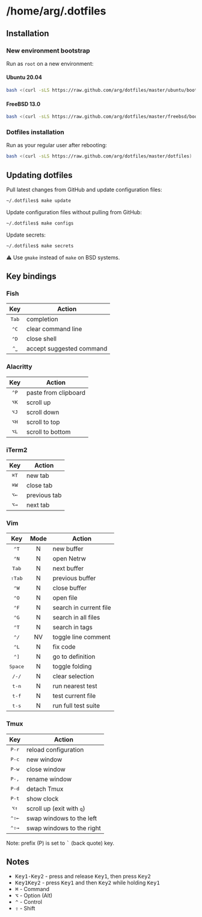 # /home/arg/.dotfiles

## Installation

### New environment bootstrap

Run as `root` on a new environment:

#### Ubuntu 20.04

```bash
bash <(curl -sLS https://raw.github.com/arg/dotfiles/master/ubuntu/bootstrap)
```

#### FreeBSD 13.0

```bash
bash <(curl -sLS https://raw.github.com/arg/dotfiles/master/freebsd/bootstrap)
```

### Dotfiles installation

Run as your regular user after rebooting:

```bash
bash <(curl -sLS https://raw.github.com/arg/dotfiles/master/dotfiles)
```

## Updating dotfiles

Pull latest changes from GitHub and update configuration files:

```bash
~/.dotfiles$ make update
```

Update configuration files without pulling from GitHub:

```bash
~/.dotfiles$ make configs
```

Update secrets:

```bash
~/.dotfiles$ make secrets
```

:warning: Use `gmake` instead of `make` on BSD systems.

## Key bindings

### Fish

| Key            | Action                   |
|:--------------:|--------------------------|
| <kbd>Tab</kbd> | completion               |
| <kbd>⌃C</kbd>  | clear command line       |
| <kbd>⌃D</kbd>  | close shell              |
| <kbd>⌃⎵</kbd>  | accept suggested command |

### Alacritty

| Key           | Action               |
|:-------------:|----------------------|
| <kbd>⌃P</kbd> | paste from clipboard |
| <kbd>⌥K</kbd> | scroll up            |
| <kbd>⌥J</kbd> | scroll down          |
| <kbd>⌥H</kbd> | scroll to top        |
| <kbd>⌥L</kbd> | scroll to bottom     |


### iTerm2

| Key           | Action                  |
|:-------------:|-------------------------|
| <kbd>⌘T</kbd> | new tab                 |
| <kbd>⌘W</kbd> | close tab               |
| <kbd>⌥←</kbd> | previous tab            |
| <kbd>⌥→</kbd> | next tab                |

### Vim

| Key               | Mode | Action                 |
|:-----------------:|:----:|------------------------|
| <kbd>⌃T</kbd>     | N    | new buffer             |
| <kbd>⌃N</kbd>     | N    | open Netrw             |
| <kbd>Tab</kbd>    | N    | next buffer            |
| <kbd>⇧Tab</kbd>   | N    | previous buffer        |
| <kbd>⌃W</kbd>     | N    | close buffer           |
| <kbd>⌃O</kbd>     | N    | open file              |
| <kbd>⌃F</kbd>     | N    | search in current file |
| <kbd>⌃G</kbd>     | N    | search in all files    |
| <kbd>⌃T</kbd>     | N    | search in tags         |
| <kbd>⌃/</kbd>     | NV   | toggle line comment    |
| <kbd>⌃L</kbd>     | N    | fix code               |
| <kbd>⌃]</kbd>     | N    | go to definition       |
| <kbd>Space</kbd>  | N    | toggle folding         |
| <kbd>/-/</kbd>    | N    | clear selection        |
| <kbd>t-n</kbd>    | N    | run nearest test       |
| <kbd>t-f</kbd>    | N    | test current file      |
| <kbd>t-s</kbd>    | N    | run full test suite    |

### Tmux

| Key            | Action                             |
|:--------------:|------------------------------------|
| <kbd>P-r</kbd> | reload configuration               |
| <kbd>P-c</kbd> | new window                         |
| <kbd>P-w</kbd> | close window                       |
| <kbd>P-,</kbd> | rename window                      |
| <kbd>P-d</kbd> | detach Tmux                        |
| <kbd>P-t</kbd> | show clock                         |
| <kbd>⌥↑</kbd>  | scroll up (exit with <kbd>q</kbd>) |
| <kbd>⌃⇧←</kbd> | swap windows to the left           |
| <kbd>⌃⇧→</kbd> | swap windows to the right          |

Note: prefix (P) is set to <kbd>`</kbd> (back quote) key.

## Notes

* <kbd>Key1-Key2</kbd> - press and release <kbd>Key1</kbd>, then press <kbd>Key2</kbd>
* <kbd>Key1Key2</kbd> - press <kbd>Key1</kbd> and then <kbd>Key2</kbd> while holding <kbd>Key1</kbd>
* <kbd>⌘</kbd> - Command
* <kbd>⌥</kbd> - Option (Alt)
* <kbd>⌃</kbd> - Control
* <kbd>⇧</kbd> - Shift
